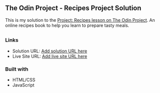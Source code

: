 ## The Odin Project - Recipes Project Solution

This is my solution to the [Project: Recipes lesson on The Odin Project](https://www.theodinproject.com/paths/foundations/courses/foundations/lessons/recipes). An online recipes book to help you learn to prepare tasty meals.

##

### Links

- Solution URL: [Add solution URL here](https://your-solution-url.com)
- Live Site URL: [Add live site URL here](https://your-live-site-url.com)

### Built with

- HTML/CSS
- JavaScript